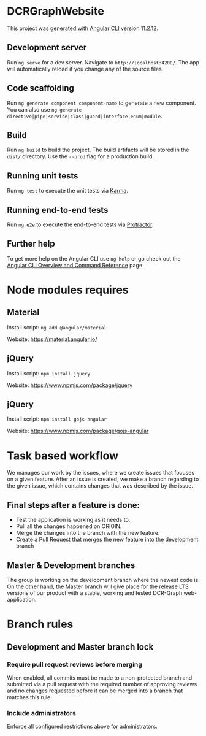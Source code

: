 # DCRGraphWebsite

This project was generated with [Angular CLI](https://github.com/angular/angular-cli) version 11.2.12.

## Development server

Run `ng serve` for a dev server. Navigate to `http://localhost:4200/`. The app will automatically reload if you change any of the source files.

## Code scaffolding

Run `ng generate component component-name` to generate a new component. You can also use `ng generate directive|pipe|service|class|guard|interface|enum|module`.

## Build

Run `ng build` to build the project. The build artifacts will be stored in the `dist/` directory. Use the `--prod` flag for a production build.

## Running unit tests

Run `ng test` to execute the unit tests via [Karma](https://karma-runner.github.io).

## Running end-to-end tests

Run `ng e2e` to execute the end-to-end tests via [Protractor](http://www.protractortest.org/).

## Further help

To get more help on the Angular CLI use `ng help` or go check out the [Angular CLI Overview and Command Reference](https://angular.io/cli) page.

# Node modules requires
## Material
Install script: `ng add @angular/material`

Website:  https://material.angular.io/


## jQuery
Install script: `npm install jquery`

Website:  https://www.npmjs.com/package/jquery

## jQuery
Install script: `npm install gojs-angular`

Website:  https://www.npmjs.com/package/gojs-angular

# Task based workflow

We manages our work by the issues, where we create issues that focuses on a given feature.
After an issue is created, we make a branch regarding to the given issue, which contains 
changes that was described by the issue.

## Final steps after a feature is done:
- Test the application is working as it needs to.
- Pull all the changes happened on ORIGIN.
- Merge the changes into the branch with the new feature.
- Create a Pull Request that merges the new feature into the development branch

## Master & Development branches

The group is working on the development branch where the newest code is.
On the other hand, the Master branch will give place for the release LTS versions of our product
with a stable, working and tested DCR-Graph web-application.

# Branch rules

## Development and Master branch lock

### Require pull request reviews before merging

When enabled, all commits must be made to a non-protected branch and submitted via a pull request with the required number of approving reviews and no changes requested before it can be merged into a branch that matches this rule.

### Include administrators

Enforce all configured restrictions above for administrators.
